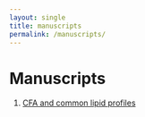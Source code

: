 ```yaml
---
layout: single
title: manuscripts
permalink: /manuscripts/
---
```


# Manuscripts

1. [CFA and common lipid profiles](/manuscripts/cfa-lipids/)

